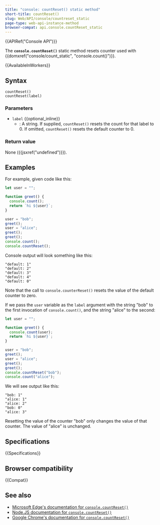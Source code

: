 ```yaml
---
title: "console: countReset() static method"
short-title: countReset()
slug: Web/API/console/countreset_static
page-type: web-api-instance-method
browser-compat: api.console.countReset_static
---
```


{{APIRef("Console API")}}

The **`console.countReset()`** static method resets counter used with {{domxref("console/count_static", "console.count()")}}.

{{AvailableInWorkers}}

## Syntax

```js-nolint
countReset()
countReset(label)
```

### Parameters

- `label` {{optional_inline}}
  - : A string. If supplied, `countReset()` resets the count for that label to 0. If omitted, `countReset()` resets the default counter to 0.

### Return value

None ({{jsxref("undefined")}}).

## Examples

For example, given code like this:

```js
let user = "";

function greet() {
  console.count();
  return `hi ${user}`;
}

user = "bob";
greet();
user = "alice";
greet();
greet();
console.count();
console.countReset();
```

Console output will look something like this:

```plain
"default: 1"
"default: 2"
"default: 3"
"default: 4"
"default: 0"
```

Note that the call to `console.counterReset()` resets the value of the default counter to zero.

If we pass the `user` variable as the `label` argument with the string "bob" to the first invocation of `console.count()`, and the string "alice" to the second:

```js
let user = "";

function greet() {
  console.count(user);
  return `hi ${user}`;
}

user = "bob";
greet();
user = "alice";
greet();
greet();
console.countReset("bob");
console.count("alice");
```

We will see output like this:

```plain
"bob: 1"
"alice: 1"
"alice: 2"
"bob: 0"
"alice: 3"
```

Resetting the value of the counter "bob" only changes the value of that counter. The value of "alice" is unchanged.

## Specifications

{{Specifications}}

## Browser compatibility

{{Compat}}

## See also

- [Microsoft Edge's documentation for `console.countReset()`](https://learn.microsoft.com/en-us/microsoft-edge/devtools-guide-chromium/console/api#countreset)
- [Node.JS documentation for `console.countReset()`](https://nodejs.org/docs/latest/api/console.html#consolecountresetlabel)
- [Google Chrome's documentation for `console.countReset()`](https://developer.chrome.com/docs/devtools/console/api/#countreset)
